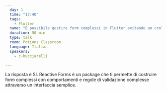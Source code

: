 ```yaml
---
  day: 1
  time: "17:40"
  tags:
    - Flutter
  name: "È possibile gestire form complessi in Flutter evitando un crollo nervoso?"
  duration: 50 min
  type: talk
  room: Potions Classroom
  language: Italian
  speakers:
    - c-bucciarelli

---
```


La risposta è SI. Reactive Forms è un package che ti permette di costruire form complessi con comportamenti e regole di validazione complesse attraverso un interfaccia semplice.
